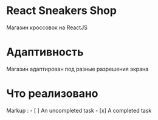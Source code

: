 # React Sneakers Shop

Магазин кроссовок на ReactJS

# Адаптивность

Магазин адаптирован под разные разрешения экрана

# Что реализовано

Markup : - [ ] An uncompleted task - [x] A completed task
